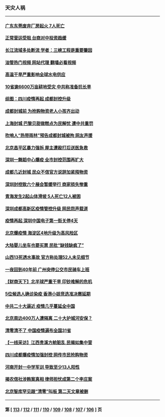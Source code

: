 ### 天灾人祸
---
#### [广东东莞废弃厂房起火 7人死亡](../../pages/ncid280/n13816543.md?09031245) 
#### [正常营运受阻 台商对中投资趋缓](../../pages/ncid280/n13816456.md?09031245) 
#### [长江流域多处断流 学者：三峡工程是重要肇因](../../pages/ncid280/n13816295.md?09031245) 
#### [油管热门视频 网站代理 翻墙必看视频](http://209.222.30.114:81/youtube.html?09031245)
#### [高温干旱严重影响全球水电供应](../../pages/ncid280/n13815950.md?09031245) 
#### [10省逾6600万亩耕地受灾 中共称准备抗长旱](../../pages/ncid280/n13815968.md?09031245) 
#### [组图：四川疫情再起 成都封控升级](../../pages/ncid280/n13816046.md?09031245) 
#### [成都封城前 为抢购物资老人小孩齐出动](../../pages/ncid280/n13815858.md?09031245) 
#### [上海封城 巴黎贝甜做糕点为民解忧 遭中共重罚](../../pages/ncid280/n13815676.md?09031245) 
#### [吹哨人“热带雨林”预告成都封城被拘 网友声援](../../pages/ncid280/n13815388.md?09031245) 
#### [北京昌平区暴力强拆 屋主遭殴打后送医急救](../../pages/ncid280/n13815576.md?09031245) 
#### [深圳一舞蹈中心爆疫 全市封控范围再扩大](../../pages/ncid280/n13815419.md?09031245) 
#### [成都几近封城 民众不信官方说辞加紧囤物资](../../pages/ncid280/n13815284.md?09031245) 
#### [深圳封控致六个展会暂缓举行 商家损失惨重](../../pages/ncid280/n13815143.md?09031245) 
#### [青海发生2起山体滑坡 5人死亡12人被困](../../pages/ncid280/n13814999.md?09031245) 
#### [深圳成都高新区疫情管控升级 网民怨声载道](../../pages/ncid280/n13814399.md?09031245) 
#### [疫情再起 深圳中国电子第一街关停4天](../../pages/ncid280/n13814373.md?09031245) 
#### [北京爆疫情 海淀区4地升级为高风险区](../../pages/ncid280/n13814527.md?09031245) 
#### [大陆婴儿坐车也要买票 民批“缺钱缺疯了”](../../pages/ncid280/n13814495.md?09031245) 
#### [山西13死透水事故 官方称处理52人未见细节](../../pages/ncid280/n13814417.md?09031245) 
#### [一夜回到40年前 广州突停公交市民骑车上班](../../pages/ncid280/n13814287.md?09031245) 
#### [【财商天下】北半球严重干旱 印钞难解的危机](../../pages/ncid280/n13814000.md?09031245) 
#### [5位候选人确诊染疫 香港小姐竞选准决赛延期](../../pages/ncid280/n13814005.md?09031245) 
#### [中共二十大逼近 疫情几乎蔓延全中国](../../pages/ncid280/n13813991.md?09031245) 
#### [北京周边400万人遭隔离 二十大护城河安保？](../../pages/ncid280/n13813870.md?09031245) 
#### [清零清不了 中国疫情遍布全国31省](../../pages/ncid280/n13813867.md?09031245) 
#### [【一线采访】江西贵溪方舱脏乱 民揭如集中营](../../pages/ncid280/n13813251.md?09031245) 
#### [四川成都爆疫情加强封控 网传市民抢购物资](../../pages/ncid280/n13813588.md?09031245) 
#### [河南开封一中学军训 导致至少13人阳性](../../pages/ncid280/n13813702.md?09031245) 
#### [揭农信社涉贿案真相 律师担忧成第二个李庄案](../../pages/ncid280/n13812915.md?09031245) 
#### [北京智库罕见跟“清零”叫板 第二天文章被删](../../pages/ncid280/n13813675.md?09031245) 

---
#### 第 [ [113](./113.md?09031245) / [112](./112.md?09031245) / [111](./111.md?09031245) / [110](./110.md?09031245) / [109](./109.md?09031245) / [108](./108.md?09031245) / [107](./107.md?09031245) / [106](./106.md?09031245) ] 页
